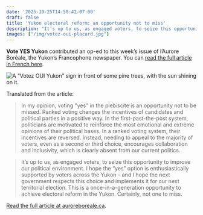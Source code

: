 ```yaml
---
date: '2025-10-25T14:58:42-07:00'
draft: false
title: 'Yukon electoral reform: an opportunity not to miss'
description: "It’s up to us, as engaged voters, to seize this opportunity to improve our political environment. I hope the “yes” option is enthusiastically supported by voters across the Yukon – and I hope the next government respects this choice and implements it for our next territorial election."
images: ["/img/votez-oui-placard.jpg"]
---
```


**Vote YES Yukon** contributed an op-ed to this week’s issue of l’Aurore Boréale, the Yukon’s Francophone newspaper. You can [read the full article in French here](https://auroreboreale.ca/opinions/a-vous-la-parole/2025/10/23/reforme-electorale-une-occasion-a-ne-pas-manquer/).

<img class="h-48 w-96 object-scale-down" src="/img/votez-oui-placard.jpg" alt="A “Votez OUI Yukon” sign in front of some pine trees, with the sun shining on it.">

Translated from the article:

> In my opinion, voting "yes" in the plebiscite is an opportunity not to be missed. Ranked voting changes the incentives of candidates and political parties in a positive way. In the first-past-the-post system, politicians are motivated to reinforce the most emotional and extreme opinions of their political bases. In a ranked voting system, their incentives are reversed. Instead, needing to appeal to the majority of voters, even as a second or third choice, encourages collaboration and inclusivity, which is clearly absent from our current politics.

> It’s up to us, as engaged voters, to seize this opportunity to improve our political environment. I hope the “yes” option is enthusiastically supported by voters across the Yukon – and I hope the next government respects this choice and implements it for our next territorial election. This is a once-in-a-generation opportunity to achieve electoral reform in the Yukon. Certainly, not one to miss.

[Read the full article at auroreboreale.ca](https://auroreboreale.ca/opinions/a-vous-la-parole/2025/10/23/reforme-electorale-une-occasion-a-ne-pas-manquer/).